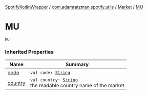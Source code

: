 [SpotifyKotlinWrapper](../../index.md) / [com.adamratzman.spotify.utils](../index.md) / [Market](index.md) / [MU](./-m-u.md)

# MU

`MU`

### Inherited Properties

| Name | Summary |
|---|---|
| [code](code.md) | `val code: `[`String`](https://kotlinlang.org/api/latest/jvm/stdlib/kotlin/-string/index.html) |
| [country](country.md) | `val country: `[`String`](https://kotlinlang.org/api/latest/jvm/stdlib/kotlin/-string/index.html)<br>the readable country name of the market |
